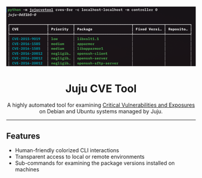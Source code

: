 <div align="center">

![Screenshot][screenshot]

# Juju CVE Tool
A highly automated tool for examining [Critical Vulnerabilities and Exposures][wiki-cve] on Debian and Ubuntu systems managed by Juju.

<hr>
</div>

## Features
- Human-friendly colorized CLI interactions
- Transparent access to local or remote environments
- Sub-commands for examining the package versions installed on machines

[screenshot]: .github/assets/screenshot.png
[wiki-cve]: https://en.wikipedia.org/wiki/Common_Vulnerabilities_and_Exposures
